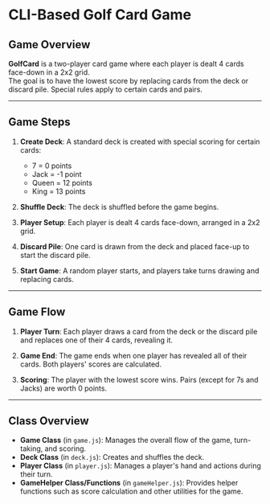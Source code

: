 # CLI-Based Golf Card Game

## Game Overview
**GolfCard** is a two-player card game where each player is dealt 4 cards face-down in a 2x2 grid.  
The goal is to have the lowest score by replacing cards from the deck or discard pile. Special rules apply to certain cards and pairs.

---

## Game Steps

1. **Create Deck**: A standard deck is created with special scoring for certain cards:
   - 7 = 0 points
   - Jack = -1 point
   - Queen = 12 points
   - King = 13 points

2. **Shuffle Deck**: The deck is shuffled before the game begins.

3. **Player Setup**: Each player is dealt 4 cards face-down, arranged in a 2x2 grid.

4. **Discard Pile**: One card is drawn from the deck and placed face-up to start the discard pile.

5. **Start Game**: A random player starts, and players take turns drawing and replacing cards.

---

## Game Flow

1. **Player Turn**: Each player draws a card from the deck or the discard pile and replaces one of their 4 cards, revealing it.

2. **Game End**: The game ends when one player has revealed all of their cards. Both players' scores are calculated.

3. **Scoring**: The player with the lowest score wins. Pairs (except for 7s and Jacks) are worth 0 points.

---

## Class Overview

- **Game Class** (in `game.js`): Manages the overall flow of the game, turn-taking, and scoring.
- **Deck Class** (in `deck.js`): Creates and shuffles the deck.
- **Player Class** (in `player.js`): Manages a player's hand and actions during their turn.
- **GameHelper Class/Functions** (in `gameHelper.js`): Provides helper functions such as score calculation and other utilities for the game.
